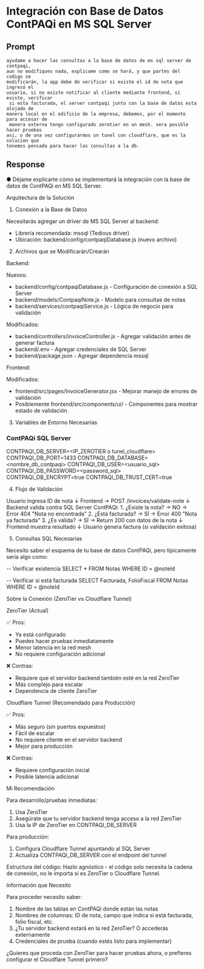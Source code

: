 # Integración con Base de Datos ContPAQi en MS SQL Server

## Prompt

```
ayudame a hacer las consultas a la base de datos de ms sql server de contpaqi,
aun no modifiques nada, explicame como se hará, y que partes del codigo se
modificarán, la app debe de verificar si existe el id de nota que ingresó el
usuario, si no existe notificar al cliente mediante frontend, si existe, verificar
 si esta facturada, el server contpaqi junto con la base de datos esta alojado de
manera local en el edificio de la empresa, debemos, por el momento para accesar de
 manera externa tengo configurado zerotier en un mesh. sera posible hacer pruebas
asi, o de una vez configurarmos un tunel con cloudflare, que es la solucion que
tenemos pensada para hacer las consultas a la db.
```

## Response

● Déjame explicarte cómo se implementará la integración con la base de datos de
ContPAQi en MS SQL Server.

Arquitectura de la Solución

1. Conexión a la Base de Datos

Necesitarás agregar un driver de MS SQL Server al backend:

- Librería recomendada: mssql (Tedious driver)
- Ubicación: backend/config/contpaqiDatabase.js (nuevo archivo)

2. Archivos que se Modificarán/Crearán

Backend:

Nuevos:

- backend/config/contpaqiDatabase.js - Configuración de conexión a SQL Server
- backend/models/ContpaqiNote.js - Modelo para consultas de notas
- backend/services/contpaqiService.js - Lógica de negocio para validación

Modificados:

- backend/controllers/invoiceController.js - Agregar validación antes de generar
  factura
- backend/.env - Agregar credenciales de SQL Server
- backend/package.json - Agregar dependencia mssql

Frontend:

Modificados:

- frontend/src/pages/InvoiceGenerator.jsx - Mejorar manejo de errores de
  validación
- Posiblemente frontend/src/components/ui/ - Componentes para mostrar estado de
  validación

3. Variables de Entorno Necesarias

### ContPAQi SQL Server

CONTPAQI_DB_SERVER=<IP_ZEROTIER o tunel_cloudflare>
CONTPAQI_DB_PORT=1433
CONTPAQI_DB_DATABASE=<nombre_db_contpaqi>
CONTPAQI_DB_USER=<usuario_sql>
CONTPAQI_DB_PASSWORD=<password_sql>
CONTPAQI_DB_ENCRYPT=true
CONTPAQI_DB_TRUST_CERT=true

4. Flujo de Validación

Usuario ingresa ID de nota
↓
Frontend → POST /invoices/validate-note
↓
Backend valida contra SQL Server ContPAQi: 1. ¿Existe la nota? → NO → Error 404 "Nota no encontrada" 2. ¿Está facturada? → SÍ → Error 400 "Nota ya facturada" 3. ¿Es válida? → SÍ → Return 200 con datos de la nota
↓
Frontend muestra resultado
↓
Usuario genera factura (si validación exitosa)

5. Consultas SQL Necesarias

Necesito saber el esquema de tu base de datos ContPAQi, pero típicamente sería
algo como:

-- Verificar existencia
SELECT \* FROM Notas WHERE ID = @noteId

-- Verificar si está facturada
SELECT Facturada, FolioFiscal FROM Notas WHERE ID = @noteId

Sobre la Conexión (ZeroTier vs Cloudflare Tunnel)

ZeroTier (Actual)

✅ Pros:

- Ya está configurado
- Puedes hacer pruebas inmediatamente
- Menor latencia en la red mesh
- No requiere configuración adicional

❌ Contras:

- Requiere que el servidor backend también esté en la red ZeroTier
- Más complejo para escalar
- Dependencia de cliente ZeroTier

Cloudflare Tunnel (Recomendado para Producción)

✅ Pros:

- Más seguro (sin puertos expuestos)
- Fácil de escalar
- No requiere cliente en el servidor backend
- Mejor para producción

❌ Contras:

- Requiere configuración inicial
- Posible latencia adicional

Mi Recomendación

Para desarrollo/pruebas inmediatas:

1. Usa ZeroTier
2. Asegúrate que tu servidor backend tenga acceso a la red ZeroTier
3. Usa la IP de ZeroTier en CONTPAQI_DB_SERVER

Para producción:

1. Configura Cloudflare Tunnel apuntando al SQL Server
2. Actualiza CONTPAQI_DB_SERVER con el endpoint del tunnel

Estructura del código: Hazlo agnóstico - el código solo necesita la cadena de
conexión, no le importa si es ZeroTier o Cloudflare Tunnel.

Información que Necesito

Para proceder necesito saber:

1. Nombre de las tablas en ContPAQi donde están las notas
2. Nombres de columnas: ID de nota, campo que indica si está facturada, folio
   fiscal, etc.
3. ¿Tu servidor backend estará en la red ZeroTier? O accederás externamente
4. Credenciales de prueba (cuando estés listo para implementar)

¿Quieres que proceda con ZeroTier para hacer pruebas ahora, o prefieres
configurar el Cloudflare Tunnel primero?
